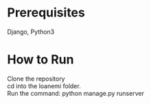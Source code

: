 # Prerequisites
  Django, Python3

# How to Run
  Clone the repository<br>
  cd into the loanemi folder.<br>
  Run the command: python manage.py runserver